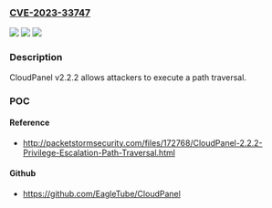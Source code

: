 ### [CVE-2023-33747](https://cve.mitre.org/cgi-bin/cvename.cgi?name=CVE-2023-33747)
![](https://img.shields.io/static/v1?label=Product&message=n%2Fa&color=blue)
![](https://img.shields.io/static/v1?label=Version&message=n%2Fa&color=blue)
![](https://img.shields.io/static/v1?label=Vulnerability&message=n%2Fa&color=brighgreen)

### Description

CloudPanel v2.2.2 allows attackers to execute a path traversal.

### POC

#### Reference
- http://packetstormsecurity.com/files/172768/CloudPanel-2.2.2-Privilege-Escalation-Path-Traversal.html

#### Github
- https://github.com/EagleTube/CloudPanel

